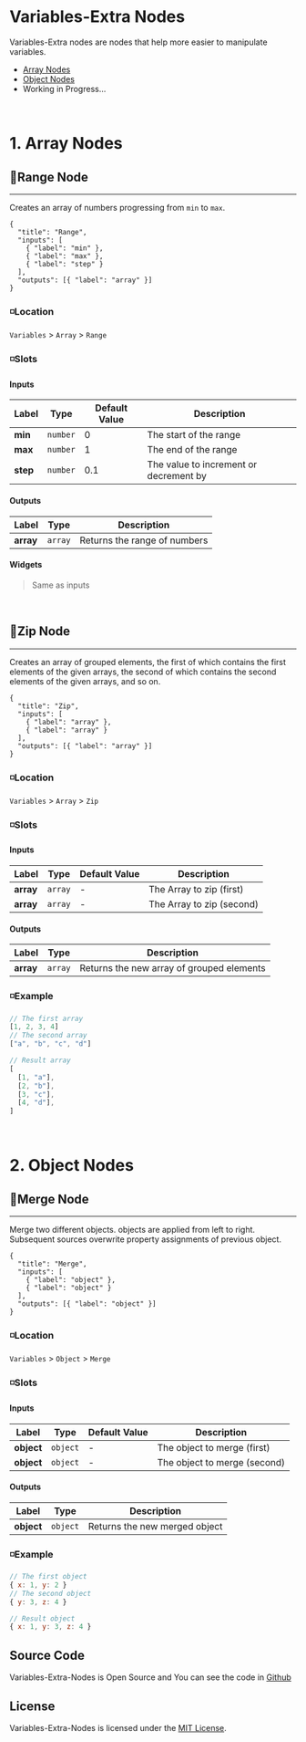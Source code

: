 # Variables-Extra Nodes

Variables-Extra nodes are nodes that help more easier to manipulate variables.

- [Array Nodes](#1-array-nodes)
- [Object Nodes](#2-object-nodes)
- Working in Progress...

&nbsp;
&nbsp;

# 1. Array Nodes

## 🔲Range Node

---

Creates an array of numbers progressing from `min` to `max`.

```litegraph
{
  "title": "Range",
  "inputs": [
    { "label": "min" },
    { "label": "max" },
    { "label": "step" }
  ],
  "outputs": [{ "label": "array" }]
}
```

### ◽Location

`Variables` > `Array` > `Range`

### ◽Slots

#### Inputs

| Label    | Type     | Default Value | Description                            |
| -------- | -------- | ------------- | -------------------------------------- |
| **min**  | `number` | 0             | The start of the range                 |
| **max**  | `number` | 1             | The end of the range                   |
| **step** | `number` | 0.1           | The value to increment or decrement by |

#### Outputs

| Label     | Type    | Description                  |
| --------- | ------- | ---------------------------- |
| **array** | `array` | Returns the range of numbers |

#### Widgets

> Same as inputs

&nbsp;
&nbsp;

## 🔲Zip Node

---

Creates an array of grouped elements, the first of which contains the first elements of the given arrays, the second of which contains the second elements of the given arrays, and so on.

```litegraph
{
  "title": "Zip",
  "inputs": [
    { "label": "array" },
    { "label": "array" }
  ],
  "outputs": [{ "label": "array" }]
}
```

### ◽Location

`Variables` > `Array` > `Zip`

### ◽Slots

#### Inputs

| Label     | Type    | Default Value | Description               |
| --------- | ------- | ------------- | ------------------------- |
| **array** | `array` | -             | The Array to zip (first)  |
| **array** | `array` | -             | The Array to zip (second) |

#### Outputs

| Label     | Type    | Description                               |
| --------- | ------- | ----------------------------------------- |
| **array** | `array` | Returns the new array of grouped elements |

### ◽Example

```js
// The first array
[1, 2, 3, 4]
// The second array
["a", "b", "c", "d"]

// Result array
[
  [1, "a"],
  [2, "b"],
  [3, "c"],
  [4, "d"],
]
```

&nbsp;
&nbsp;
&nbsp;

# 2. Object Nodes

## 🔲Merge Node

---

Merge two different objects. objects are applied from left to right. Subsequent sources overwrite property assignments of previous object.

```litegraph
{
  "title": "Merge",
  "inputs": [
    { "label": "object" },
    { "label": "object" }
  ],
  "outputs": [{ "label": "object" }]
}
```

### ◽Location

`Variables` > `Object` > `Merge`

### ◽Slots

#### Inputs

| Label      | Type     | Default Value | Description                  |
| ---------- | -------- | ------------- | ---------------------------- |
| **object** | `object` | -             | The object to merge (first)  |
| **object** | `object` | -             | The object to merge (second) |

#### Outputs

| Label      | Type     | Description                   |
| ---------- | -------- | ----------------------------- |
| **object** | `object` | Returns the new merged object |

### ◽Example

```js
// The first object
{ x: 1, y: 2 }
// The second object
{ y: 3, z: 4 }

// Result object
{ x: 1, y: 3, z: 4 }
```

## Source Code

Variables-Extra-Nodes is Open Source and You can see the code in [Github](https://github.com/DesingExpress/Variables-Extra-Nodes)

## License

Variables-Extra-Nodes is licensed under the [MIT License](https://opensource.org/licenses/MIT).
